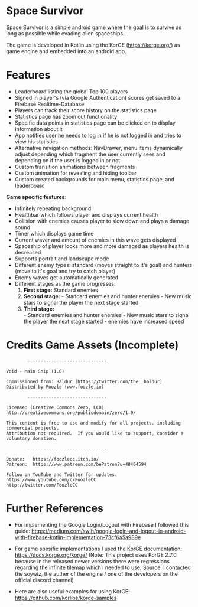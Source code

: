 # Space Survivor


Space Survivor is a simple android game where the goal is to survive as long as possible while evading alien spaceships.

The game is developed in Kotlin using the KorGE (https://korge.org/) as game engine and embedded into an android app.
 


# Features

- Leaderboard listing the global Top 100 players
- Signed in player's (via Google Authentication) scores get saved to a Firebase Realtime-Database
- Players can track their score history on the statistics page
- Statistics page has zoom out functionality
- Specific data points in statistics page can be clicked on to display information about it
- App notifies user he needs to log in if he is not logged in and tries to view his statistics
- Alternative navigation methods: NavDrawer, menu items dynamically adjust depending which fragment the user currently sees and depending on if the user is logged in or not 
- Custom transition animations between fragments
- Custom animation for revealing and hiding toolbar
- Custom created backgrounds for main menu, statistics page, and leaderboard 

**Game specific features:**
- Infinitely repeating background
- Healthbar which follows player and displays current health
- Collision with enemies causes player to slow down and plays a damage sound
- Timer which displays game time 
- Current waver and amount of enemies in this wave gets displayed
- Spaceship of player looks more and more damaged as players health is decreased
- Supports portrait and landscape mode
- Different enemy types: standard (moves straight to it's goal) and hunters (move to it's goal and try to catch player)
- Enemy waves get automatically generated
- Different stages as the game progresses: 
	1. **First stage:** Standard enemies
	2. **Second stage:** 
			- Standard enemies and hunter enemies
			- New music stars to signal the player the next stage started
	3. **Third stage:**  
			- Standard enemies and hunter enemies
			- New music stars to signal the player the next stage started
			- enemies have increased speed 


# Credits Game Assets (Incomplete)


			------------------------------	
	
	Void - Main Ship (1.0)

	Commissioned from: Baldur (https://twitter.com/the__baldur)
	Distributed by Foozle (www.foozle.io)

			------------------------------

	License: (Creative Commons Zero, CC0)
	http://creativecommons.org/publicdomain/zero/1.0/

	This content is free to use and modify for all projects, including commercial projects.
	Attribution not required.  If you would like to support, consider a voluntary donation.

			------------------------------

	Donate:   https://foozlecc.itch.io/
	Patreon:  https://www.patreon.com/bePatron?u=48464594

	Follow on YouTube and Twitter for updates:
	https://www.youtube.com/c/FoozleCC
	http://twitter.com/FoozleCC
	
# Further References

- For implementing the Google Login/Logout with Firebase I followed this guide: https://medium.com/swlh/google-login-and-logout-in-android-with-firebase-kotlin-implementation-73cf6a5a989e

- For game spesific implementations I used the KorGE documentation: https://docs.korge.org/korge/ (Note: This project uses KorGE 2.7.0 because in the released newer versions there were regressions regarding the infinite tilemap which I needed to use; Source: I contacted the soywiz, the auther of the engine / one of the developers on the official discord channel)

- Here are also useful examples for using KorGE: https://github.com/korlibs/korge-samples


